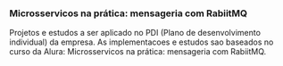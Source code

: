 <h3>Microsservicos na prática: mensageria com RabiitMQ</h3>

Projetos e estudos a ser aplicado no PDI (Plano de desenvolvimento individual) da empresa. 
As implementacoes e estudos sao baseados no curso da Alura: Microsservicos na prática: mensageria com RabiitMQ.
